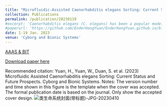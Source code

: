 ```yaml
---
title: "Microfluidic-Assisted Caenorhabditis elegans Sorting: Current Status and Future Prospects (Cover Paper)"
collection: Publications
permalink: /publication/20230119
#excerpt: 'Caenorhabditis elegans (C. elegans) has been a popular model organism for several decades since its first discovery of the huge research potential for modeling human diseases and genetics. Sorting is an important means of providing stage- or age-synchronized worm populations for many worm-based bioassays. However, conventional manual techniques for C. elegans sorting are tedious and inefficient, and commercial complex object parametric analyzer and sorter (COPAS) is too expensive and bulky for most laboratories. Recently, the development of lab-on-a-chip (microfluidics) technology has greatly facilitated C. elegans studies where large numbers of synchronized worm populations are required and advances of new designs, mechanisms, and automation algorithms. Most previous reviews have focused on the development of microfluidic devices but lacked the summaries and discussions of the biological research demands of C. elegans, and are hard to read for worm researchers. We aim to comprehensively review the up-to-date microfluidic-assisted C. elegans sorting developments from several angles to suit the different background researchers, i.e., biologists and engineers. First, we highlighted the microfluidic C. elegans sorting devices' advantages and limitations compared to the conventional commercialized worm sorting tools. Second, to benefit the engineers, we reviewed the current devices from the perspectives of active or passive sorting, sorting strategies, target populations, and sorting criteria. Third, to benefit the biologists, we reviewed the contributions of sorting to biological research. We expect, by providing this comprehensive review, that each researcher from this multidisciplinary community can effectively find the needed information and, in turn, facilitate future research.'
#paperurl: 'https://github.com/EnderHangYuan/EnderHangYuan.github.io/blob/master/_publications/'
date: 1-19 Jan. 2023
venue: 'Cyborg and Bionic Systems'
---
```


[AAAS & BIT](https://spj.science.org/doi/10.34133/cbsystems.0011)

[Download paper here](https://github.com/EnderHangYuan/EnderHangYuan.github.io/blob/master/_publications/)

Recommended citation: Yuan, H., Yuan, W., Duan, S. et al. (2023) Microfluidic Assisted Caenorhabditis elegans Sorting: Current Status and Future Prospects. Cyborg and Bionic Systems.
Notes: The version number and time shown in this figure is the template when the cover was accepted. The formal publication date is based on the journal. Only show the accepted cover design.
![类生命系统封面(带标题)-JPG-20230410](https://user-images.githubusercontent.com/98693538/231531889-f9840127-c550-4d8a-a540-4c254b345cc9.jpg)
